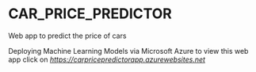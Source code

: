 # CAR_PRICE_PREDICTOR
Web app to predict the price of cars

Deploying Machine Learning Models via Microsoft Azure
to view this web app click on _https://carpricepredictorapp.azurewebsites.net_
